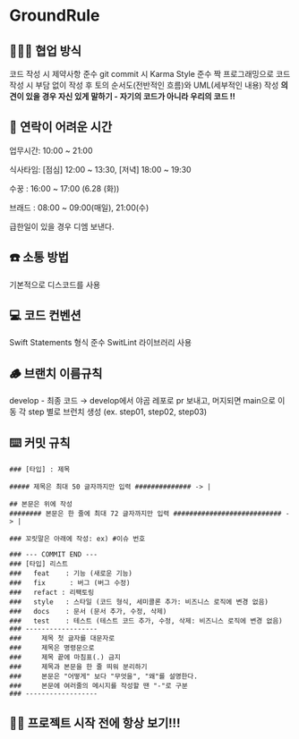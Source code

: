 # GroundRule

## 👨‍👦‍👦 협업 방식
코드 작성 시 제약사항 준수
git commit 시 Karma Style 준수
짝 프로그래밍으로 코드 작성 시 부담 없이 작성 후 토의
순서도(전반적인 흐름)와 UML(세부적인 내용) 작성
**의견이 있을 경우 자신 있게 말하기 - 자기의 코드가 아니라 우리의 코드 !!**

## 📱 연락이 어려운 시간

업무시간: 10:00 ~ 21:00

식사타임: [점심] 12:00 ~ 13:30, [저녁] 18:00 ~ 19:30

수꿍 : 16:00 ~ 17:00 (6.28 (화))

브래드 : 08:00 ~ 09:00(매일), 21:00(수)

급한일이 있을 경우 디엠 보낸다.

## ☎️ 소통 방법
기본적으로 디스코드를 사용

## 💻 코드 컨벤션
Swift Statements 형식 준수
SwitLint 라이브러리 사용

## 🪵 브랜치 이름규칙
develop - 최종 코드 → develop에서 야곰 레포로 pr 보내고, 머지되면 main으로 이동
각 step 별로 브런치 생성 (ex. step01, step02, step03)

## ⌨️ 커밋 규칙
```
### [타입] : 제목

##### 제목은 최대 50 글자까지만 입력 ############## -> |

## 본문은 위에 작성
######## 본문은 한 줄에 최대 72 글자까지만 입력 ########################### -> |

### 꼬릿말은 아래에 작성: ex) #이슈 번호

### --- COMMIT END ---
### [타입] 리스트
###   feat    : 기능 (새로운 기능)
###   fix      : 버그 (버그 수정)
###   refact : 리팩토링
###   style   : 스타일 (코드 형식, 세미콜론 추가: 비즈니스 로직에 변경 없음)
###   docs    : 문서 (문서 추가, 수정, 삭제)
###   test    : 테스트 (테스트 코드 추가, 수정, 삭제: 비즈니스 로직에 변경 없음)
### ------------------
###     제목 첫 글자를 대문자로
###     제목은 명령문으로
###     제목 끝에 마침표(.) 금지
###     제목과 본문을 한 줄 띄워 분리하기
###     본문은 "어떻게" 보다 "무엇을", "왜"를 설명한다.
###     본문에 여러줄의 메시지를 작성할 땐 "-"로 구분
### ------------------
```

## 🧏‍♂️ **프로젝트 시작 전에 항상 보기!!!**
